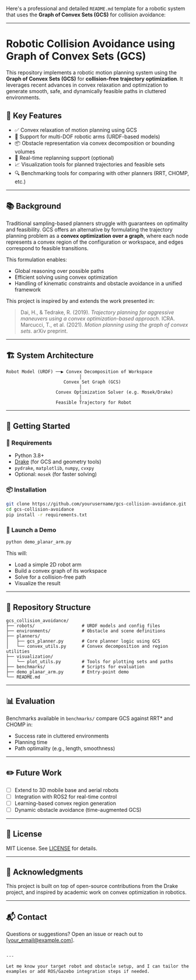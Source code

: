 Here's a professional and detailed `README.md` template for a robotic system that uses the **Graph of Convex Sets (GCS)** for collision avoidance:

---

# Robotic Collision Avoidance using Graph of Convex Sets (GCS)

This repository implements a robotic motion planning system using the **Graph of Convex Sets (GCS)** for **collision-free trajectory optimization**. It leverages recent advances in convex relaxation and optimization to generate smooth, safe, and dynamically feasible paths in cluttered environments.

## 🧠 Key Features

- ✅ Convex relaxation of motion planning using GCS
- 🦾 Support for multi-DOF robotic arms (URDF-based models)
- 📦 Obstacle representation via convex decomposition or bounding volumes
- 🔄 Real-time replanning support (optional)
- 📈 Visualization tools for planned trajectories and feasible sets
- 🔍 Benchmarking tools for comparing with other planners (RRT, CHOMP, etc.)

---

## 📚 Background

Traditional sampling-based planners struggle with guarantees on optimality and feasibility. GCS offers an alternative by formulating the trajectory planning problem as a **convex optimization over a graph**, where each node represents a convex region of the configuration or workspace, and edges correspond to feasible transitions.

This formulation enables:
- Global reasoning over possible paths
- Efficient solving using convex optimization
- Handling of kinematic constraints and obstacle avoidance in a unified framework

This project is inspired by and extends the work presented in:
> Dai, H., & Tedrake, R. (2019). *Trajectory planning for aggressive maneuvers using a convex optimization-based approach*. ICRA.  
> Marcucci, T., et al. (2021). *Motion planning using the graph of convex sets*. arXiv preprint.

---

## 🏗️ System Architecture

```
Robot Model (URDF) ──▶ Convex Decomposition of Workspace
                            │
                      Convex Set Graph (GCS)
                            │
                   Convex Optimization Solver (e.g. Mosek/Drake)
                            │
                   Feasible Trajectory for Robot
```

---

## 🚀 Getting Started

### 🔧 Requirements

- Python 3.8+
- [Drake](https://drake.mit.edu/) (for GCS and geometry tools)
- `pydrake`, `matplotlib`, `numpy`, `cvxpy`
- Optional: `mosek` (for faster solving)

### 📦 Installation

```bash
git clone https://github.com/yourusername/gcs-collision-avoidance.git
cd gcs-collision-avoidance
pip install -r requirements.txt
```

### 🤖 Launch a Demo

```bash
python demo_planar_arm.py
```

This will:
- Load a simple 2D robot arm
- Build a convex graph of its workspace
- Solve for a collision-free path
- Visualize the result

---

## 📁 Repository Structure

```
gcs_collision_avoidance/
├── robots/                  # URDF models and config files
├── environments/            # Obstacle and scene definitions
├── planners/
│   ├── gcs_planner.py       # Core planner logic using GCS
│   └── convex_utils.py      # Convex decomposition and region utilities
├── visualization/
│   └── plot_utils.py        # Tools for plotting sets and paths
├── benchmarks/              # Scripts for evaluation
├── demo_planar_arm.py       # Entry-point demo
└── README.md
```

---

## 📊 Evaluation

Benchmarks available in `benchmarks/` compare GCS against RRT* and CHOMP in:
- Success rate in cluttered environments
- Planning time
- Path optimality (e.g., length, smoothness)

---

## ✏️ Future Work

- [ ] Extend to 3D mobile base and aerial robots
- [ ] Integration with ROS2 for real-time control
- [ ] Learning-based convex region generation
- [ ] Dynamic obstacle avoidance (time-augmented GCS)

---

## 📜 License

MIT License. See [LICENSE](LICENSE) for details.

---

## 🤝 Acknowledgments

This project is built on top of open-source contributions from the Drake project, and inspired by academic work on convex optimization in robotics.

---

## 📬 Contact

Questions or suggestions? Open an issue or reach out to [your_email@example.com].

```

---

Let me know your target robot and obstacle setup, and I can tailor the examples or add ROS/Gazebo integration steps if needed.
